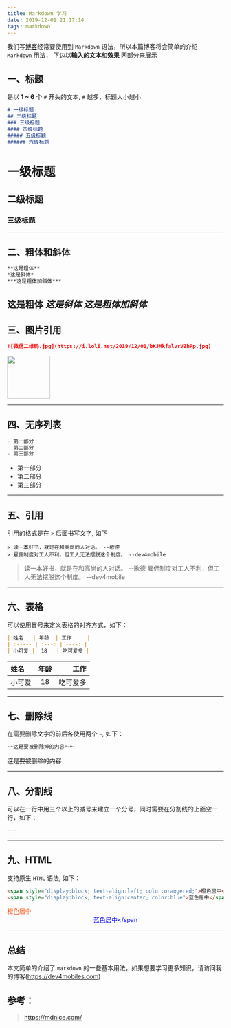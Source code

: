 ```yaml
---
title: Markdown 学习
date: 2019-12-01 21:17:14
tags: markdown
---
```

我们写[博客](https://dev4mobiles.com)经常要使用到 `Markdown` 语法，所以本篇博客将会简单的介绍 `Markdown` 用法， 下边以**输入的文本**和**效果** 两部分来展示

## 一、标题

是以 **1 ~ 6** 个 `#` 开头的文本, `#` 越多，标题大小越小

```markdown
# 一级标题
## 二级标题
### 三级标题
#### 四级标题
##### 五级标题
###### 六级标题
```

# 一级标题
## 二级标题
### 三级标题

---

## 二、粗体和斜体

```markdown
**这是粗体**
*这是斜体*
***这是粗体加斜体***
```
**这是粗体**
*这是斜体*
***这是粗体加斜体***
---

## 三、图片引用

```markdown
![微信二维码.jpg](https://i.loli.net/2019/12/01/bKJMkfalvrVZhPp.jpg)
```

<img style="width:100px" src="https://i.loli.net/2019/12/01/bKJMkfalvrVZhPp.jpg">

---
## 四、无序列表
```markdown
- 第一部分
- 第二部分
- 第三部分
```

- 第一部分
- 第二部分
- 第三部分

---
## 五、引用
引用的格式是在 `>` 后面书写文字, 如下

```markdwon
> 读一本好书，就是在和高尚的人对话。 --歌德
> 雇佣制度对工人不利，但工人无法摆脱这个制度。 --dev4mobile
```
> 读一本好书，就是在和高尚的人对话。 --歌德
> 雇佣制度对工人不利，但工人无法摆脱这个制度。  --dev4mobile
---
## 六、表格

可以使用冒号来定义表格的对齐方式，如下：

```markdown
| 姓名   | 年龄  | 工作     |
| :----- | :---: | ----: |
| 小可爱 |  18   | 吃可爱多 |
```

| 姓名   | 年龄  | 工作     |
| :----- | :---: | ----: |
| 小可爱 |  18   | 吃可爱多 |

---
## 七、删除线

在需要删除文字的前后各使用两个 `~`, 如下：

```markdown
~~这是要被删除掉的内容～～
```
~~这是要被删除的内容~~

---
## 八、分割线

可以在一行中用三个以上的减号来建立一个分号，同时需要在分割线的上面空一行，如下：

```markdown
---
```
---

## 九、HTML

支持原生 `HTML` 语法, 如下：

```html
<span style="display:block; text-align:left; color:orangered;">橙色居中</span>
<span style="display:block; text-align:center; color:blue">蓝色居中</span>
```
<span style="display:block; text-align:left; color:orangered;">橙色居中</span>
<span style="display:block; text-align:center; color:blue">蓝色居中</span

---

## 总结

本文简单的介绍了 `markdown` 的一些基本用法，如果想要学习更多知识，请访问我的博客(https://dev4mobiles.com)
## 参考：

> https://mdnice.com/
